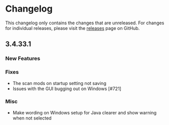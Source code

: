 # Changelog

This changelog only contains the changes that are unreleased. For changes for individual releases, please visit the
[releases](https://github.com/ATLauncher/ATLauncher/releases) page on GitHub.

## 3.4.33.1

### New Features

### Fixes
- The scan mods on startup setting not saving
- Issues with the GUI bugging out on Windows [#721]

### Misc
- Make wording on Windows setup for Java clearer and show warning when not selected

